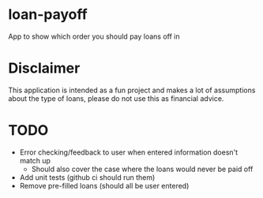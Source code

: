# loan-payoff

App to show which order you should pay loans off in

# Disclaimer

This application is intended as a fun project and makes a lot of assumptions about the type of loans, please do not use this as financial advice.

# TODO
- Error checking/feedback to user when entered information doesn't match up
   - Should also cover the case where the loans would never be paid off
- Add unit tests (github ci should run them)
- Remove pre-filled loans (should all be user entered)